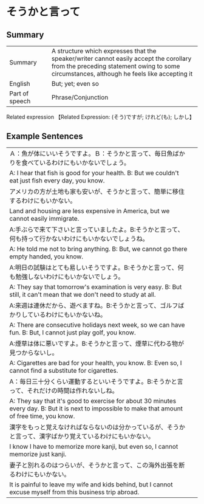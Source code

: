# そうかと言って

## Summary

<table><tr>   <td>Summary<td>   <td>A structure which expresses that the speaker/writer cannot easily accept the corollary from the preceding statement owing to some circumstances, although he feels like accepting it</td><tr><tr>   <td>English<td>   <td>But; yet; even so</td><tr><tr>   <td>Part of speech<td>   <td>Phrase/Conjunction</td><tr></table><tr>   <td>Related expression<td>   <td>【Related Expression: (そう)ですが; けれど(も); しかし】</td><tr></table></table>

## Example Sentences

<table><tr><td>Ａ：魚が体にいいそうですよ。Ｂ：そうかと言って、毎日魚ばかりを食べているわけにもいかないでしょう。<td><tr><tr><td>A: I hear that fish is good for your health. B: But we couldn't eat just fish every day, you know.<td><tr><tr><td>アメリカの方が土地も家も安いが、そうかと言って、簡単に移住するわけにもいかない。<td><tr><tr><td>Land and housing are less expensive in America, but we cannot easily immigrate.<td><tr><tr><td>A:手ぶらで来て下さいと言っていましたよ。B:そうかと言って、何も持って行かないわけにもいかないでしょうね。<td><tr><tr><td>A: He told me not to bring anything. B: But, we cannot go there empty handed, you know.<td><tr><tr><td>A:明日の試験はとても易しいそうですよ。B:そうかと言って、何も勉強しないわけにもいかないでしょう。<td><tr><tr><td>A: They say that tomorrow's examination is very easy. B: But still, it can't mean that we don't need to study at all.<td><tr><tr><td>A:来週は連休だから、遊べますね。B:そうかと言って、ゴルフばかりしているわけにもいかないね。<td><tr><tr><td>A: There are consecutive holidays next week, so we can have fun. B: But, I cannot just play golf, you know.<td><tr><tr><td>A:煙草は体に悪いですよ。B:そうかと言って、煙草に代わる物が見つからないし。<td><tr><tr><td>A: Cigarettes are bad for your health, you know. B: Even so, I cannot find a substitute for cigarettes.<td><tr><tr><td>A：毎日三十分くらい運動するといいそうですよ。B:そうかと言って、それだけの時間は作れないしね。<td><tr><tr><td>A: They say that it's good to exercise for about 30 minutes every day. B: But it is next to impossible to make that amount of free time, you know.<td><tr><tr><td>漢字をもっと覚えなければならないのは分かっているが、そうかと言って、漢字ばかり覚えているわけにもいかない。<td><tr><tr><td>I know I have to memorize more kanji, but even so, I cannot memorize just kanji.<td><tr><tr><td>妻子と別れるのはつらいが、そうかと言って、この海外出張を断るわけにもいかない。<td><tr><tr><td>It is painful to leave my wife and kids behind, but I cannot excuse myself from this business trip abroad.<td><tr></table>

